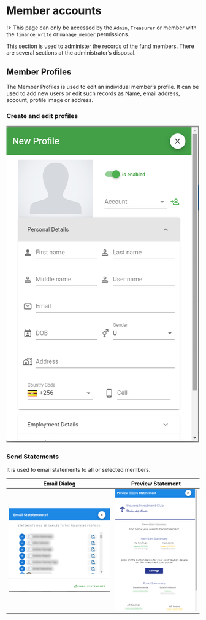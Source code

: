 # Member accounts
!> This page can only be accessed by the `Admin`, `Treasurer` or member with the `finance_write` or `manage_member` permissions.

This section is used to administer the records of the fund members. There are several sections at the administrator’s disposal.

## Member Profiles
The Member Profiles is used to edit an individual member’s profile. It can be used to add new users or edit such records as Name, email address, account, profile image or address.


### Create and edit profiles
![alt text](images/9.2_New_Profile.png "send statements page")

### Send Statements
 It is used to email statements to all or selected members.

|  Email Dialog               |  Preview Statement       |
:----------------------------:|:-------------------------:
![alt text](images/9.3_Email_Statements.png "send statements dialog")| ![alt text](images/9.3_Email_Preview.png "request password")


 
